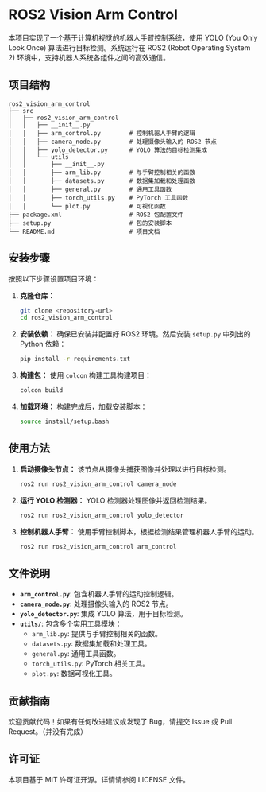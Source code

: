 # ROS2 Vision Arm Control

本项目实现了一个基于计算机视觉的机器人手臂控制系统，使用 YOLO (You Only Look Once) 算法进行目标检测。系统运行在 ROS2 (Robot Operating System 2) 环境中，支持机器人系统各组件之间的高效通信。

## 项目结构

```
ros2_vision_arm_control
├── src
│   ├── ros2_vision_arm_control
│   │   ├── __init__.py
│   │   ├── arm_control.py        # 控制机器人手臂的逻辑
│   │   ├── camera_node.py        # 处理摄像头输入的 ROS2 节点
│   │   ├── yolo_detector.py      # YOLO 算法的目标检测集成
│   │   └── utils
│   │       ├── __init__.py
│   │       ├── arm_lib.py        # 与手臂控制相关的函数
│   │       ├── datasets.py       # 数据集加载和处理函数
│   │       ├── general.py        # 通用工具函数
│   │       ├── torch_utils.py    # PyTorch 工具函数
│   │       └── plot.py           # 可视化函数
├── package.xml                   # ROS2 包配置文件
├── setup.py                      # 包的安装脚本
└── README.md                     # 项目文档
```

## 安装步骤

按照以下步骤设置项目环境：

1. **克隆仓库：**
   ```bash
   git clone <repository-url>
   cd ros2_vision_arm_control
   ```

2. **安装依赖：**
   确保已安装并配置好 ROS2 环境。然后安装 `setup.py` 中列出的 Python 依赖：
   ```bash
   pip install -r requirements.txt
   ```

3. **构建包：**
   使用 `colcon` 构建工具构建项目：
   ```bash
   colcon build
   ```

4. **加载环境：**
   构建完成后，加载安装脚本：
   ```bash
   source install/setup.bash
   ```

## 使用方法

1. **启动摄像头节点：**
   该节点从摄像头捕获图像并处理以进行目标检测。
   ```bash
   ros2 run ros2_vision_arm_control camera_node
   ```

2. **运行 YOLO 检测器：**
   YOLO 检测器处理图像并返回检测结果。
   ```bash
   ros2 run ros2_vision_arm_control yolo_detector
   ```

3. **控制机器人手臂：**
   使用手臂控制脚本，根据检测结果管理机器人手臂的运动。
   ```bash
   ros2 run ros2_vision_arm_control arm_control
   ```

## 文件说明

- **`arm_control.py`**: 包含机器人手臂的运动控制逻辑。
- **`camera_node.py`**: 处理摄像头输入的 ROS2 节点。
- **`yolo_detector.py`**: 集成 YOLO 算法，用于目标检测。
- **`utils/`**: 包含多个实用工具模块：
  - `arm_lib.py`: 提供与手臂控制相关的函数。
  - `datasets.py`: 数据集加载和处理工具。
  - `general.py`: 通用工具函数。
  - `torch_utils.py`: PyTorch 相关工具。
  - `plot.py`: 数据可视化工具。

## 贡献指南

欢迎贡献代码！如果有任何改进建议或发现了 Bug，请提交 Issue 或 Pull Request。（并没有完成）

## 许可证

本项目基于 MIT 许可证开源。详情请参阅 LICENSE 文件。